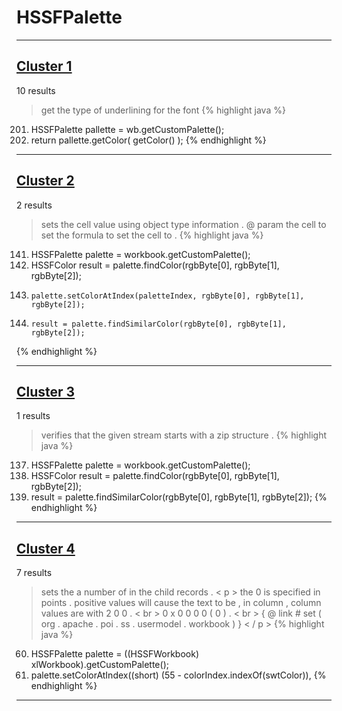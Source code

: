 # HSSFPalette

***

## [Cluster 1](./1)
10 results
> get the type of underlining for the font 
{% highlight java %}
201. HSSFPalette pallette = wb.getCustomPalette();
202. return pallette.getColor( getColor() );
{% endhighlight %}

***

## [Cluster 2](./2)
2 results
> sets the cell value using object type information . @ param the cell to set the formula to set the cell to . 
{% highlight java %}
141. HSSFPalette palette = workbook.getCustomPalette();
143. HSSFColor result = palette.findColor(rgbByte[0], rgbByte[1], rgbByte[2]);
147.     palette.setColorAtIndex(paletteIndex, rgbByte[0], rgbByte[1], rgbByte[2]);
150.     result = palette.findSimilarColor(rgbByte[0], rgbByte[1], rgbByte[2]);
{% endhighlight %}

***

## [Cluster 3](./3)
1 results
> verifies that the given stream starts with a zip structure . 
{% highlight java %}
137. HSSFPalette palette = workbook.getCustomPalette();
139. HSSFColor result = palette.findColor(rgbByte[0], rgbByte[1], rgbByte[2]);
141.   result = palette.findSimilarColor(rgbByte[0], rgbByte[1], rgbByte[2]);
{% endhighlight %}

***

## [Cluster 4](./4)
7 results
> sets the a number of in the child records . < p > the 0 is specified in points . positive values will cause the text to be , in column , column values are with 2 0 0 . < br > 0 x 0 0 0 0 ( 0 ) . < br > { @ link # set ( org . apache . poi . ss . usermodel . workbook ) } < / p > 
{% highlight java %}
60. HSSFPalette palette = ((HSSFWorkbook) xlWorkbook).getCustomPalette();
62.   palette.setColorAtIndex((short) (55 - colorIndex.indexOf(swtColor)),
{% endhighlight %}

***

